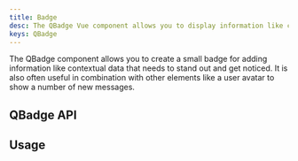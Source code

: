```yaml
---
title: Badge
desc: The QBadge Vue component allows you to display information like contextual data that needs to stand out and get noticed.
keys: QBadge
---
```

The QBadge component allows you to create a small badge for adding information like contextual data that needs to stand out and get noticed. It is also often useful in combination with other elements like a user avatar to show a number of new messages.

## QBadge API

<doc-api file="QBadge" />

## Usage

<doc-example title="Basic" file="QBadge/Basic" />

<doc-example title="Aligned" file="QBadge/Align" />

<doc-example title="Floating" file="QBadge/Floating" />

<doc-example title="Transparent" file="QBadge/Transparent" />

<doc-example title="Outline design" file="QBadge/Outline" />

<doc-example title="Rounded" file="QBadge/Rounded" />

